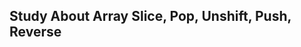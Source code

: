 <!DOCTYPE html>
<html>
<head>
	<title>Array</title>
</head>
<body>
	<h2>Study About Array Slice, Pop, Unshift, Push, Reverse</h2>
</body>
</html>